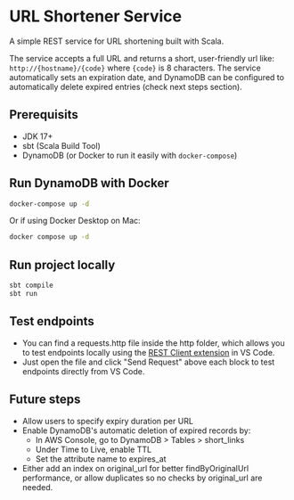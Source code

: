 # URL Shortener Service
A simple REST service for URL shortening built with Scala.

The service accepts a full URL and returns a short, user-friendly url like:
`http://{hostname}/{code}` where `{code}` is 8 characters.
The service automatically sets an expiration date, and DynamoDB can be configured to automatically delete expired entries (check next steps section).

## Prerequisits

- JDK 17+
- sbt (Scala Build Tool)
- DynamoDB
  (or Docker to run it easily with `docker-compose`)

## Run DynamoDB with Docker

```bash
docker-compose up -d
```
Or if using Docker Desktop on Mac:
```bash
docker compose up -d
```

## Run project locally 
```bash
sbt compile
sbt run
```

## Test endpoints
- You can find a requests.http file inside the http folder, which allows you to test endpoints locally using the [REST Client extension](https://marketplace.visualstudio.com/items?itemName=humao.rest-client "REST Client extension") in VS Code.
- Just open the file and click "Send Request" above each block to test endpoints directly from VS Code.

## Future steps
- Allow users to specify expiry duration per URL
- Enable DynamoDB's automatic deletion of expired records by:
	- In AWS Console, go to DynamoDB > Tables > short_links
	- Under Time to Live, enable TTL
	- Set the attribute name to expires_at
 - Either add an index on original_url for better findByOriginalUrl performance, or allow duplicates so no checks by original_url are needed.
